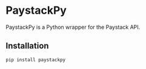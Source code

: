 # PaystackPy

PaystackPy is a Python wrapper for the Paystack API.

## Installation

```bash
pip install paystackpy
```